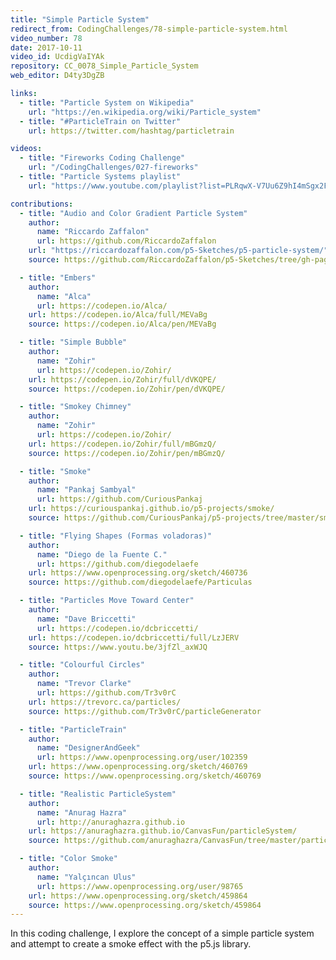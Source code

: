 ```yaml
---
title: "Simple Particle System"
redirect_from: CodingChallenges/78-simple-particle-system.html
video_number: 78
date: 2017-10-11
video_id: UcdigVaIYAk
repository: CC_0078_Simple_Particle_System
web_editor: D4ty3DgZB

links:
  - title: "Particle System on Wikipedia"
    url: "https://en.wikipedia.org/wiki/Particle_system"
  - title: "#ParticleTrain on Twitter"
    url: https://twitter.com/hashtag/particletrain

videos:
  - title: "Fireworks Coding Challenge"
    url: "/CodingChallenges/027-fireworks"
  - title: "Particle Systems playlist"
    url: "https://www.youtube.com/playlist?list=PLRqwX-V7Uu6Z9hI4mSgx2FlE5w8zvjmEy"

contributions:
  - title: "Audio and Color Gradient Particle System"
    author:
      name: "Riccardo Zaffalon"
      url: https://github.com/RiccardoZaffalon
    url: "https://riccardozaffalon.com/p5-Sketches/p5-particle-system/"
    source: https://github.com/RiccardoZaffalon/p5-Sketches/tree/gh-pages/p5-particle-system

  - title: "Embers"
    author:
      name: "Alca"
      url: https://codepen.io/Alca/
    url: https://codepen.io/Alca/full/MEVaBg
    source: https://codepen.io/Alca/pen/MEVaBg

  - title: "Simple Bubble"
    author:
      name: "Zohir"
      url: https://codepen.io/Zohir/
    url: https://codepen.io/Zohir/full/dVKQPE/
    source: https://codepen.io/Zohir/pen/dVKQPE/

  - title: "Smokey Chimney"
    author:
      name: "Zohir"
      url: https://codepen.io/Zohir/
    url: https://codepen.io/Zohir/full/mBGmzQ/
    source: https://codepen.io/Zohir/pen/mBGmzQ/

  - title: "Smoke"
    author:
      name: "Pankaj Sambyal"
      url: https://github.com/CuriousPankaj
    url: https://curiouspankaj.github.io/p5-projects/smoke/
    source: https://github.com/CuriousPankaj/p5-projects/tree/master/smoke

  - title: "Flying Shapes (Formas voladoras)"
    author:
      name: "Diego de la Fuente C."
      url: https://github.com/diegodelaefe
    url: https://www.openprocessing.org/sketch/460736
    source: https://github.com/diegodelaefe/Particulas

  - title: "Particles Move Toward Center"
    author:
      name: "Dave Briccetti"
      url: https://codepen.io/dcbriccetti/
    url: https://codepen.io/dcbriccetti/full/LzJERV
    source: https://www.youtu.be/3jfZl_axWJQ

  - title: "Colourful Circles"
    author:
      name: "Trevor Clarke"
      url: https://github.com/Tr3v0rC
    url: https://trevorc.ca/particles/
    source: https://github.com/Tr3v0rC/particleGenerator

  - title: "ParticleTrain"
    author:
      name: "DesignerAndGeek"
      url: https://www.openprocessing.org/user/102359
    url: https://www.openprocessing.org/sketch/460769
    source: https://www.openprocessing.org/sketch/460769

  - title: "Realistic ParticleSystem"
    author:
      name: "Anurag Hazra"
      url: http://anuraghazra.github.io
    url: https://anuraghazra.github.io/CanvasFun/particleSystem/
    source: https://github.com/anuraghazra/CanvasFun/tree/master/particleSystem

  - title: "Color Smoke"
    author:
      name: "Yalçıncan Ulus"
      url: https://www.openprocessing.org/user/98765
    url: https://www.openprocessing.org/sketch/459864
    source: https://www.openprocessing.org/sketch/459864
---
```


In this coding challenge, I explore the concept of a simple particle system and attempt to create a smoke effect with the p5.js library.
